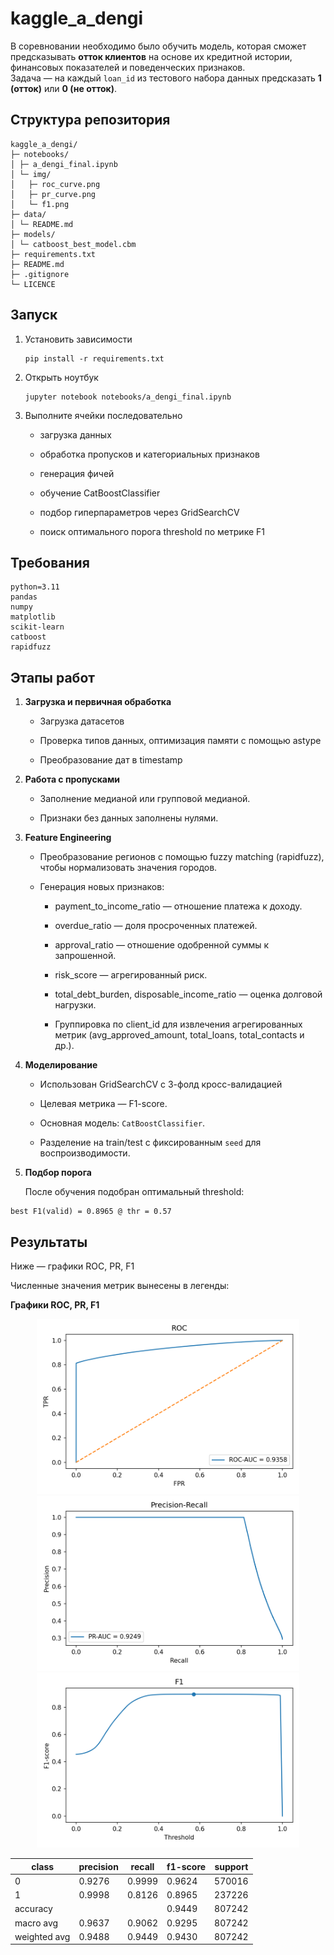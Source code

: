 # kaggle_a_dengi
В соревновании необходимо было обучить модель, которая сможет предсказывать **отток клиентов** на основе их кредитной истории, финансовых показателей и поведенческих признаков.  
Задача — на каждый `loan_id` из тестового набора данных предсказать **1 (отток)** или **0 (не отток)**.

## Структура репозитория
```
kaggle_a_dengi/
├─ notebooks/
│ ├─ a_dengi_final.ipynb
│ └─ img/
│   ├─ roc_curve.png
│   ├─ pr_curve.png
│   └─ f1.png
├─ data/
│ └─ README.md
├─ models/
│ └─ catboost_best_model.cbm
├─ requirements.txt
├─ README.md
├─ .gitignore
└─ LICENCE
```

## Запуск
1. Установить зависимости
    ```
   pip install -r requirements.txt
2. Открыть ноутбук
      ```
      jupyter notebook notebooks/a_dengi_final.ipynb

3. Выполните ячейки последовательно

    - загрузка данных
    
    - обработка пропусков и категориальных признаков
    
    - генерация фичей
    
    - обучение CatBoostClassifier
    
    - подбор гиперпараметров через GridSearchCV
    
    - поиск оптимального порога threshold по метрике F1
  
## Требования
```
python=3.11
pandas
numpy
matplotlib
scikit-learn
catboost
rapidfuzz
```
  
## Этапы работ

1. **Загрузка и первичная обработка**

     - Загрузка датасетов

     - Проверка типов данных, оптимизация памяти с помощью astype

     - Преобразование дат в timestamp

2. **Работа с пропусками**

     - Заполнение медианой или групповой медианой.

     - Признаки без данных заполнены нулями.

3. **Feature Engineering**
   
     - Преобразование регионов с помощью fuzzy matching (rapidfuzz), чтобы нормализовать значения городов.

     - Генерация новых признаков:

          - payment_to_income_ratio — отношение платежа к доходу.

          - overdue_ratio — доля просроченных платежей.

          - approval_ratio — отношение одобренной суммы к запрошенной.

          - risk_score — агрегированный риск.

          - total_debt_burden, disposable_income_ratio — оценка долговой нагрузки.

          - Группировка по client_id для извлечения агрегированных метрик (avg_approved_amount, total_loans, total_contacts и др.).

4. **Моделирование**

   - Использован GridSearchCV с 3-фолд кросс-валидацией

   - Целевая метрика — F1-score.

   - Основная модель: `CatBoostClassifier`.

   - Разделение на train/test с фиксированным `seed` для воспроизводимости.

5. **Подбор порога**

   После обучения подобран оптимальный threshold:
```
best F1(valid) = 0.8965 @ thr = 0.57
```

## Результаты

Ниже — графики ROC, PR, F1

Численные значения метрик вынесены в легенды:

**Графики ROC, PR, F1**

<p align="center">
  <img src="notebooks/img/roc_curve.png" alt="ROC curves" width="420" />
  <img src="notebooks/img/pr_curve.png"  alt="PR curves"  width="420" />
  <img src="notebooks/img/f1.png" alt="F1" width="420" />
</p>

<div align="center">
  <table>
    <thead>
      <tr><th>class</th><th>precision</th><th>recall</th><th>f1-score</th><th>support</th></tr>
    </thead>
    <tbody>
      <tr><td>0</td><td>0.9276</td><td>0.9999</td><td>0.9624</td><td>570016</td></tr>
      <tr><td>1</td><td>0.9998</td><td>0.8126</td><td>0.8965</td><td>237226</td></tr>
      <tr><td>accuracy</td><td></td><td></td><td>0.9449</td><td>807242</td></tr>
      <tr><td>macro avg</td><td>0.9637</td><td>0.9062</td><td>0.9295</td><td>807242</td></tr>
      <tr><td>weighted avg</td><td>0.9488</td><td>0.9449</td><td>0.9430</td><td>807242</td></tr>
    </tbody>
  </table>
</div>

